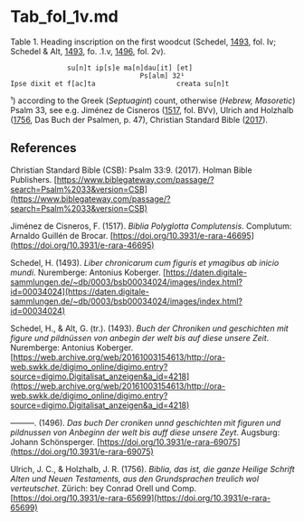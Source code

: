# Tab_fol_1v.md

Table 1. Heading inscription on the first woodcut (Schedel, [1493](https://daten.digitale-sammlungen.de/~db/0003/bsb00034024/images/index.html?id=00034024), fol. Iv; Schedel & Alt, [1493](https://web.archive.org/web/20161003154613/http://ora-web.swkk.de/digimo_online/digimo.entry?source=digimo.Digitalisat_anzeigen&a_id=4218), fo. .1.v, [1496](https://doi.org/10.3931/e-rara-69075), fol. 2v).
~~~
			  su[n]t ip[s]e ma[n]dau[it] [et]  
								Ps[alm] 32¹
Ipse dixit et f[ac]ta					 creata su[n]t  
~~~
¹) according to the Greek (*Septuagint*) count, otherwise (*Hebrew, Masoretic*) Psalm 33, see e.g. Jiménez de Cisneros ([1517](https://doi.org/10.3931/e-rara-46695), fol. BVv), Ulrich and Holzhalb ([1756](https://doi.org/10.3931/e-rara-65699), Das Buch der Psalmen, p. 47), Christian Standard Bible ([2017](https://www.biblegateway.com/passage/?search=Psalm%2033&version=CSB)).  

## References

Christian Standard Bible (CSB): Psalm 33:9. (2017). Holman Bible Publishers. [https://www.biblegateway.com/passage/?search=Psalm%2033&version=CSB](https://www.biblegateway.com/passage/?search=Psalm%2033&version=CSB)

Jiménez de Cisneros, F. (1517). *Biblia Polyglotta Complutensis*. Complutum: Arnaldo Guillén de Brocar. [https://doi.org/10.3931/e-rara-46695](https://doi.org/10.3931/e-rara-46695)

Schedel, H. (1493). *Liber chronicarum cum figuris et ymagibus ab inicio mundi*. Nuremberge: Antonius Koberger. [https://daten.digitale-sammlungen.de/~db/0003/bsb00034024/images/index.html?id=00034024](https://daten.digitale-sammlungen.de/~db/0003/bsb00034024/images/index.html?id=00034024)

Schedel, H., & Alt, G. (tr.). (1493). *Buch der Chroniken und geschichten mit figure und pildnüssen von anbegin der welt bis auf diese unsere Zeit*. Nuremberge: Antonius Koberger. [https://web.archive.org/web/20161003154613/http://ora-web.swkk.de/digimo_online/digimo.entry?source=digimo.Digitalisat_anzeigen&a_id=4218](https://web.archive.org/web/20161003154613/http://ora-web.swkk.de/digimo_online/digimo.entry?source=digimo.Digitalisat_anzeigen&a_id=4218)

———. (1496). *Das buch Der croniken unnd geschichten mit figuren und pildnussen von Anbeginn der welt bis auff diese unsere Zeyt*. Augsburg: Johann Schönsperger. [https://doi.org/10.3931/e-rara-69075](https://doi.org/10.3931/e-rara-69075)

Ulrich, J. C., & Holzhalb, J. R. (1756). *Biblia, das ist, die ganze Heilige Schrift Alten und Neuen Testaments, aus den Grundsprachen treulich wol verteutschet*. Zürich: bey Conrad Orell und Comp. [https://doi.org/10.3931/e-rara-65699](https://doi.org/10.3931/e-rara-65699)
